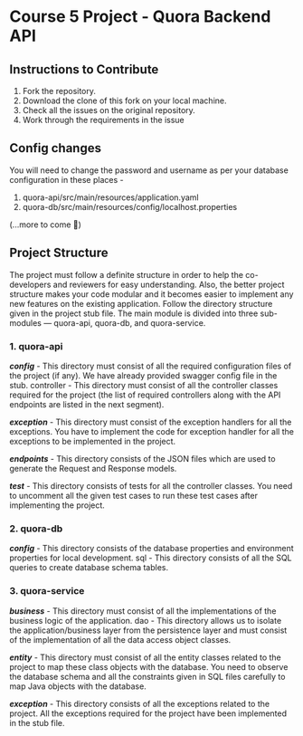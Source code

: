 # Course 5 Project - Quora Backend API 

## Instructions to Contribute

1. Fork the repository.
2. Download the clone of this fork on your local machine.
3. Check all the issues on the original repository.
4. Work through the requirements in the issue

## Config changes

You will need to change the password and username as per your database configuration in these places -

1. quora-api/src/main/resources/application.yaml
2. quora-db/src/main/resources/config/localhost.properties


(...more to come :clown_face:)

## Project Structure
The project must follow a definite structure in order to help the co-developers and reviewers for easy understanding. Also, the better project structure makes your code modular and it becomes easier to implement any new features on the existing application. Follow the directory structure given in the project stub file. The main module is divided into three sub-modules —  quora-api, quora-db, and quora-service.

### 1. quora-api

***config*** - This directory must consist of all the required configuration files of the project (if any). We have already provided swagger config file in the stub.
controller - This directory must consist of all the controller classes required for the project (the list of required controllers along with the API endpoints are listed in the next segment).

***exception*** - This directory must consist of the exception handlers for all the exceptions. You have to implement the code for exception handler for all the exceptions to be implemented in the project.

***endpoints*** - This directory consists of the JSON files which are used to generate the Request and Response models.

***test*** - This directory consists of tests for all the controller classes. You need to uncomment all the given test cases to run these test cases after implementing the project.

 

### 2. quora-db

***config*** - This directory consists of the database properties and environment properties for local development.
sql - This directory consists of all the SQL queries to create database schema tables.
 

### 3. quora-service

***business*** - This directory must consist of all the implementations of the business logic of the application.
dao - This directory allows us to isolate the application/business layer from the persistence layer and must consist of the implementation of all the data access object classes.

***entity*** - This directory must consist of all the entity classes related to the project to map these class objects with the database. You need to observe the database schema and all the constraints given in SQL files carefully to map Java objects with the database.

***exception*** - This directory consists of all the exceptions related to the project. All the exceptions required for the project have been implemented in the stub file.
